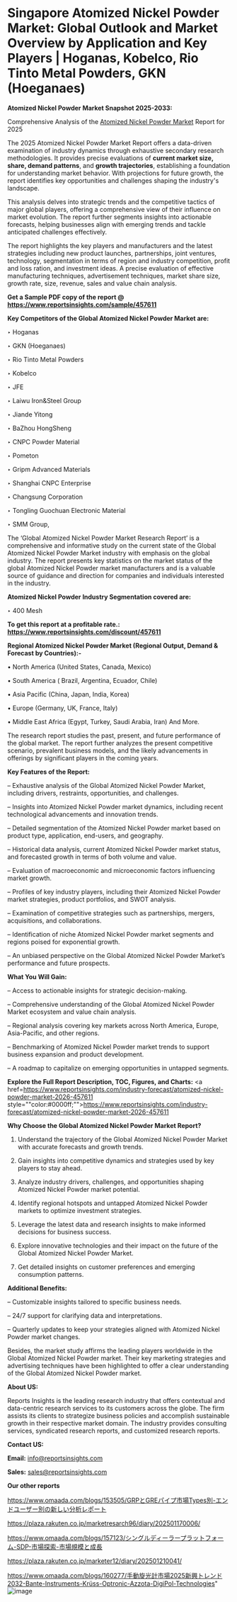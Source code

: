 # Singapore Atomized Nickel Powder Market: Global Outlook and Market Overview by Application and Key Players | Hoganas, Kobelco, Rio Tinto Metal Powders, GKN (Hoeganaes)

<strong>Atomized Nickel Powder Market Snapshot 2025-2033:</strong>

Comprehensive Analysis of the <a href=https://www.reportsinsights.com/sample/457611>Atomized Nickel Powder Market</a> Report for 2025

The 2025 Atomized Nickel Powder Market Report offers a data-driven examination of industry dynamics through exhaustive secondary research methodologies. It provides precise evaluations of <strong>current market size, share, demand patterns</strong>, and <strong>growth trajectories</strong>, establishing a foundation for understanding market behavior. With projections for future growth, the report identifies key opportunities and challenges shaping the industry's landscape.

This analysis delves into strategic trends and the competitive tactics of major global players, offering a comprehensive view of their influence on market evolution. The report further segments insights into actionable forecasts, helping businesses align with emerging trends and tackle anticipated challenges effectively.

The report highlights the key players and manufacturers and the latest strategies including new product launches, partnerships, joint ventures, technology, segmentation in terms of region and industry competition, profit and loss ration, and investment ideas. A precise evaluation of effective manufacturing techniques, advertisement techniques, market share size, growth rate, size, revenue, sales and value chain analysis.

<strong>Get a Sample PDF copy of the report @ <a href=https://www.reportsinsights.com/sample/457611 style=color:#0000ff;>https://www.reportsinsights.com/sample/457611</a></strong>

<strong>Key Competitors of the Global Atomized Nickel Powder Market are:</strong>

‣ Hoganas

‣ GKN (Hoeganaes)

‣ Rio Tinto Metal Powders

‣ Kobelco

‣ JFE

‣ Laiwu Iron&Steel Group

‣ Jiande Yitong

‣ BaZhou HongSheng

‣ CNPC Powder Material

‣ Pometon

‣ Gripm Advanced Materials

‣ Shanghai CNPC Enterprise

‣ Changsung Corporation

‣ Tongling Guochuan Electronic Material

‣ SMM Group,

The ‘Global Atomized Nickel Powder Market Research Report’ is a comprehensive and informative study on the current state of the Global Atomized Nickel Powder Market industry with emphasis on the global industry. The report presents key statistics on the market status of the global Atomized Nickel Powder market manufacturers and is a valuable source of guidance and direction for companies and individuals interested in the industry.

<strong>Atomized Nickel Powder Industry Segmentation covered are:</strong>

‣ 400 Mesh

<strong>To get this report at a profitable rate.: <a href=https://www.reportsinsights.com/discount/457611 style=color:#0000ff;>https://www.reportsinsights.com/discount/457611</a></strong>

<strong>Regional Atomized Nickel Powder Market (Regional Output, Demand &amp; Forecast by Countries):-</strong>

• North America (United States, Canada, Mexico)

• South America ( Brazil, Argentina, Ecuador, Chile)

• Asia Pacific (China, Japan, India, Korea)

• Europe (Germany, UK, France, Italy)

• Middle East Africa (Egypt, Turkey, Saudi Arabia, Iran) And More.

The research report studies the past, present, and future performance of the global market. The report further analyzes the present competitive scenario, prevalent business models, and the likely advancements in offerings by significant players in the coming years.

<strong>Key Features of the Report:</strong>

– Exhaustive analysis of the Global Atomized Nickel Powder Market, including drivers, restraints, opportunities, and challenges.

– Insights into Atomized Nickel Powder market dynamics, including recent technological advancements and innovation trends.

– Detailed segmentation of the Atomized Nickel Powder market based on product type, application, end-users, and geography.

– Historical data analysis, current Atomized Nickel Powder market status, and forecasted growth in terms of both volume and value.

– Evaluation of macroeconomic and microeconomic factors influencing market growth.

– Profiles of key industry players, including their Atomized Nickel Powder market strategies, product portfolios, and SWOT analysis.

– Examination of competitive strategies such as partnerships, mergers, acquisitions, and collaborations.

– Identification of niche Atomized Nickel Powder market segments and regions poised for exponential growth.

– An unbiased perspective on the Global Atomized Nickel Powder Market’s performance and future prospects.

<strong>What You Will Gain:</strong>

– Access to actionable insights for strategic decision-making.

– Comprehensive understanding of the Global Atomized Nickel Powder Market ecosystem and value chain analysis.

– Regional analysis covering key markets across North America, Europe, Asia-Pacific, and other regions.

– Benchmarking of Atomized Nickel Powder market trends to support business expansion and product development.

– A roadmap to capitalize on emerging opportunities in untapped segments.

<strong>Explore the Full Report Description, TOC, Figures, and Charts:</strong>
<a href=https://www.reportsinsights.com/industry-forecast/atomized-nickel-powder-market-2026-457611 style=""color:#0000ff;"">https://www.reportsinsights.com/industry-forecast/atomized-nickel-powder-market-2026-457611</a>

<strong>Why Choose the Global Atomized Nickel Powder Market Report?</strong>

1. Understand the trajectory of the Global Atomized Nickel Powder Market with accurate forecasts and growth trends.

2. Gain insights into competitive dynamics and strategies used by key players to stay ahead.

3. Analyze industry drivers, challenges, and opportunities shaping Atomized Nickel Powder market potential.

4. Identify regional hotspots and untapped Atomized Nickel Powder markets to optimize investment strategies.

5. Leverage the latest data and research insights to make informed decisions for business success.

6. Explore innovative technologies and their impact on the future of the Global Atomized Nickel Powder Market.

7. Get detailed insights on customer preferences and emerging consumption patterns.

<strong>Additional Benefits:</strong>

– Customizable insights tailored to specific business needs.

– 24/7 support for clarifying data and interpretations.

– Quarterly updates to keep your strategies aligned with Atomized Nickel Powder market changes.

Besides, the market study affirms the leading players worldwide in the Global Atomized Nickel Powder market. Their key marketing strategies and advertising techniques have been highlighted to offer a clear understanding of the Global Atomized Nickel Powder market.

<strong><strong>About US</strong>:</strong>

Reports Insights is the leading research industry that offers contextual and data-centric research services to its customers across the globe. The firm assists its clients to strategize business policies and accomplish sustainable growth in their respective market domain. The industry provides consulting services, syndicated research reports, and customized research reports.

<strong>Contact US:</strong>

<p class=><b>Email:</b> <a href=mailto:info@reportsinsights.com>info@reportsinsights.com</a></p>
<p class=><b>Sales:</b> <a href=mailto:sales@reportsinsights.com>sales@reportsinsights.com</a></p>

<strong>Our other reports</strong>

<a href=https://www.omaada.com/blogs/153505/GRPとGREパイプ市場Types別-エンドユーザー別の新しい分析レポート>https://www.omaada.com/blogs/153505/GRPとGREパイプ市場Types別-エンドユーザー別の新しい分析レポート</a>

<a href=https://plaza.rakuten.co.jp/marketresarch96/diary/202501170006/>https://plaza.rakuten.co.jp/marketresarch96/diary/202501170006/</a>

<a href=https://www.omaada.com/blogs/157123/シングルディーラープラットフォーム-SDP-市場探索-市場規模と成長>https://www.omaada.com/blogs/157123/シングルディーラープラットフォーム-SDP-市場探索-市場規模と成長</a>

<a href=https://plaza.rakuten.co.jp/marketer12/diary/202501210041/>https://plaza.rakuten.co.jp/marketer12/diary/202501210041/</a>

<a href=https://www.omaada.com/blogs/160277/手動旋光計市場2025新興トレンド2032-Bante-Instruments-Krüss-Optronic-Azzota-DigiPol-Technologies>https://www.omaada.com/blogs/160277/手動旋光計市場2025新興トレンド2032-Bante-Instruments-Krüss-Optronic-Azzota-DigiPol-Technologies</a>"
![image](https://github.com/user-attachments/assets/251644ea-cd81-4a91-8bc6-17b2d4ddb919)
